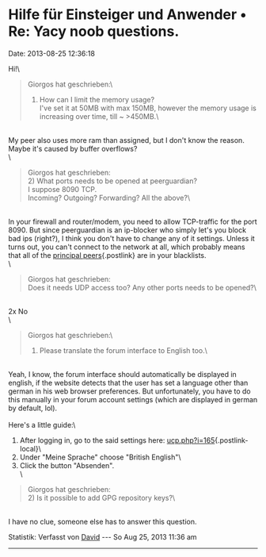 Hilfe für Einsteiger und Anwender • Re: Yacy noob questions.
============================================================

Date: 2013-08-25 12:36:18

Hi!\

> <div>
>
> Giorgos hat geschrieben:\
> 1) How can I limit the memory usage?\
> I\'ve set it at 50MB with max 150MB, however the memory usage is
> increasing over time, till \~ \>450MB.\
>
> </div>

\
My peer also uses more ram than assigned, but I don\'t know the reason.
Maybe it\'s caused by buffer overflows?\
\

> <div>
>
> Giorgos hat geschrieben:\
> 2) What ports needs to be opened at peerguardian?\
> I suppose 8090 TCP.\
> Incoming? Outgoing? Forwarding? All the above?\
>
> </div>

\
In your firewall and router/modem, you need to allow TCP-traffic for the
port 8090. But since peerguardian is an ip-blocker who simply let\'s you
block bad ips (right?), I think you don\'t have to change any of it
settings. Unless it turns out, you can\'t connect to the network at all,
which probably means that all of the [principal
peers](http://www.yacy-websuche.de/wiki/index.php/En:FAQ#What_does_Virgin.2C_Junior.2C_Senior.2C_Principal_Status_mean.3F){.postlink}
are in your blacklists.\
\

> <div>
>
> Giorgos hat geschrieben:\
> Does it needs UDP access too? Any other ports needs to be opened?\
>
> </div>

\
2x No\
\

> <div>
>
> Giorgos hat geschrieben:\
> 1) Please translate the forum interface to English too.\
>
> </div>

\
Yeah, I know, the forum interface should automatically be displayed in
english, if the website detects that the user has set a language other
than german in his web browser preferences. But unfortunately, you have
to do this manually in your forum account settings (which are displayed
in german by default, lol).\
\
Here\'s a little guide:\
1. After logging in, go to the said settings here:
[ucp.php?i=165](http://forum.yacy-websuche.de/ucp.php?i=165){.postlink-local}\
2. Under \"Meine Sprache\" choose \"British English\"\
3. Click the button \"Absenden\".\
\

> <div>
>
> Giorgos hat geschrieben:\
> 2) Is it possible to add GPG repository keys?\
>
> </div>

\
I have no clue, someone else has to answer this question.

Statistik: Verfasst von
[David](http://forum.yacy-websuche.de/memberlist.php?mode=viewprofile&u=8887)
--- So Aug 25, 2013 11:36 am

------------------------------------------------------------------------
